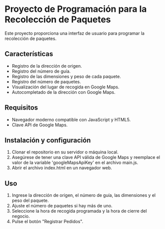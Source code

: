 # Proyecto de Programación para la Recolección de Paquetes
Este proyecto proporciona una interfaz de usuario para programar la recolección de paquetes.

## Características
* Registro de la dirección de origen.
* Registro del número de guía.
* Registro de las dimensiones y peso de cada paquete.
* Registro del número de paquetes.
* Visualización del lugar de recogida en Google Maps.
* Autocompletado de la dirección con Google Maps.
## Requisitos
* Navegador moderno compatible con JavaScript y HTML5.
* Clave API de Google Maps.
## Instalación y configuración
1. Clonar el repositorio en su servidor o máquina local.
2. Asegúrese de tener una clave API válida de Google Maps y reemplace el valor de la variable 'googleMapsApiKey' en el archivo main.js.
3. Abrir el archivo index.html en un navegador web.
## Uso
1. Ingrese la dirección de origen, el número de guía, las dimensiones y el peso del paquete.
2. Ajuste el número de paquetes si hay más de uno.
3. Seleccione la hora de recogida programada y la hora de cierre del negocio.
4. Pulse el botón "Registrar Pedidos".
